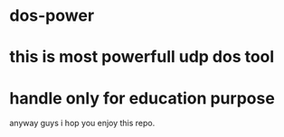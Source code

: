 # dos-power
# this is most powerfull udp dos tool 
# handle only for education purpose 
anyway guys i hop you enjoy this repo.
